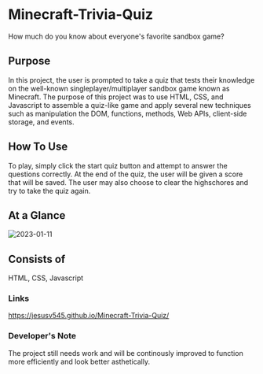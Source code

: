 # Minecraft-Trivia-Quiz
How much do you know about everyone's favorite sandbox game?

## Purpose
In this project, the user is prompted to take a quiz that tests their knowledge on the well-known singleplayer/multiplayer sandbox game known as Minecraft. The purpose of this project was to use HTML, CSS, and Javascript to assemble a quiz-like game and apply several new techniques such as manipulation the DOM, functions, methods, Web APIs, client-side storage, and events. 

## How To Use
To play, simply click the start quiz button and attempt to answer the questions correctly. At the end of the quiz, the user will be given a score that will be saved. The user may also choose to clear the highschores and try to take the quiz again. 

## At a Glance

![2023-01-11](https://user-images.githubusercontent.com/117941643/211939437-3de14358-e64b-45de-8e29-c9dba140d5c2.png)


## Consists of
HTML, CSS, Javascript

### Links
https://jesusv545.github.io/Minecraft-Trivia-Quiz/

### Developer's Note
The project still needs work and will be continously improved to function more efficiently and look better asthetically. 

